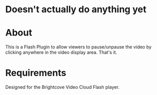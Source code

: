 **Doesn't actually do anything yet**
====

About
=====

This is a Flash Plugin to allow viewers to pause/unpause the video by clicking anywhere in the video display area. That's it.


Requirements
=====

Designed for the Brightcove Video Cloud Flash player.
